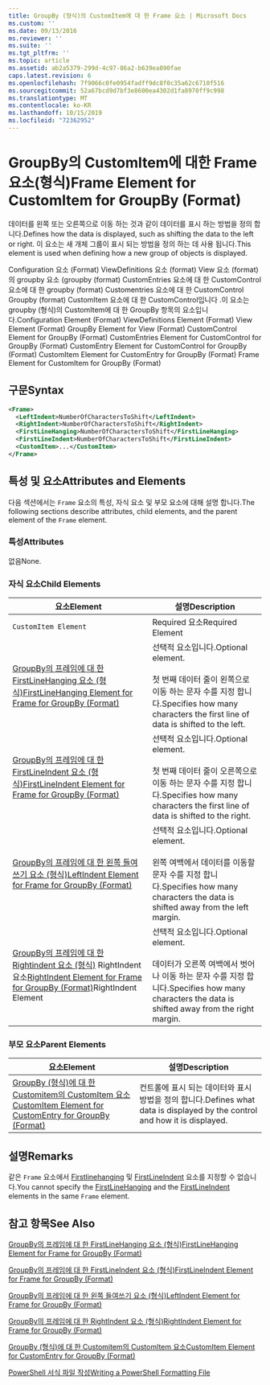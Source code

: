 ```yaml
---
title: GroupBy (형식)의 CustomItem에 대 한 Frame 요소 | Microsoft Docs
ms.custom: ''
ms.date: 09/13/2016
ms.reviewer: ''
ms.suite: ''
ms.tgt_pltfrm: ''
ms.topic: article
ms.assetid: ab2a5379-299d-4c97-86a2-b639ea890fae
caps.latest.revision: 6
ms.openlocfilehash: 7f9066c0fe0954fadff9dc8f0c35a62c6710f516
ms.sourcegitcommit: 52a67bcd9d7bf3e8600ea4302d1fa8970ff9c998
ms.translationtype: MT
ms.contentlocale: ko-KR
ms.lasthandoff: 10/15/2019
ms.locfileid: "72362952"
---
```

# <a name="frame-element-for-customitem-for-groupby-format"></a><span data-ttu-id="236f1-102">GroupBy의 CustomItem에 대한 Frame 요소(형식)</span><span class="sxs-lookup"><span data-stu-id="236f1-102">Frame Element for CustomItem for GroupBy (Format)</span></span>

<span data-ttu-id="236f1-103">데이터를 왼쪽 또는 오른쪽으로 이동 하는 것과 같이 데이터를 표시 하는 방법을 정의 합니다.</span><span class="sxs-lookup"><span data-stu-id="236f1-103">Defines how the data is displayed, such as shifting the data to the left or right.</span></span> <span data-ttu-id="236f1-104">이 요소는 새 개체 그룹이 표시 되는 방법을 정의 하는 데 사용 됩니다.</span><span class="sxs-lookup"><span data-stu-id="236f1-104">This element is used when defining how a new group of objects is displayed.</span></span>

<span data-ttu-id="236f1-105">Configuration 요소 (Format) ViewDefinitions 요소 (format) View 요소 (format)의 groupby 요소 (groupby (format) CustomEntries 요소에 대 한 CustomControl 요소에 대 한 groupby (format) Customentries 요소에 대 한 CustomControl Groupby (format) CustomItem 요소에 대 한 CustomControl입니다 .이 요소는 groupby (형식)의 CustomItem에 대 한 GroupBy 항목의 요소입니다.</span><span class="sxs-lookup"><span data-stu-id="236f1-105">Configuration Element (Format) ViewDefinitions Element (Format) View Element (Format) GroupBy Element for View (Format) CustomControl Element for GroupBy (Format) CustomEntries Element for CustomControl for GroupBy (Format) CustomEntry Element for CustomControl for GroupBy (Format) CustomItem Element for CustomEntry for GroupBy (Format) Frame Element for CustomItem for GroupBy (Format)</span></span>

## <a name="syntax"></a><span data-ttu-id="236f1-106">구문</span><span class="sxs-lookup"><span data-stu-id="236f1-106">Syntax</span></span>

```xml
<Frame>
  <LeftIndent>NumberOfCharactersToShift</LeftIndent>
  <RightIndent>NumberOfCharactersToShift</RightIndent>
  <FirstLineHanging>NumberOfCharactersToShift</FirstLineHanging>
  <FirstLineIndent>NumberOfCharactersToShift</FirstLineIndent>
  <CustomItem>...</CustomItem>
</Frame>
```

## <a name="attributes-and-elements"></a><span data-ttu-id="236f1-107">특성 및 요소</span><span class="sxs-lookup"><span data-stu-id="236f1-107">Attributes and Elements</span></span>

<span data-ttu-id="236f1-108">다음 섹션에서는 `Frame` 요소의 특성, 자식 요소 및 부모 요소에 대해 설명 합니다.</span><span class="sxs-lookup"><span data-stu-id="236f1-108">The following sections describe attributes, child elements, and the parent element of the `Frame` element.</span></span>

### <a name="attributes"></a><span data-ttu-id="236f1-109">특성</span><span class="sxs-lookup"><span data-stu-id="236f1-109">Attributes</span></span>

<span data-ttu-id="236f1-110">없음</span><span class="sxs-lookup"><span data-stu-id="236f1-110">None.</span></span>

### <a name="child-elements"></a><span data-ttu-id="236f1-111">자식 요소</span><span class="sxs-lookup"><span data-stu-id="236f1-111">Child Elements</span></span>

|<span data-ttu-id="236f1-112">요소</span><span class="sxs-lookup"><span data-stu-id="236f1-112">Element</span></span>|<span data-ttu-id="236f1-113">설명</span><span class="sxs-lookup"><span data-stu-id="236f1-113">Description</span></span>|
|-------------|-----------------|
|`CustomItem Element`|<span data-ttu-id="236f1-114">Required 요소</span><span class="sxs-lookup"><span data-stu-id="236f1-114">Required Element</span></span>|
|[<span data-ttu-id="236f1-115">GroupBy의 프레임에 대 한 FirstLineHanging 요소 (형식)</span><span class="sxs-lookup"><span data-stu-id="236f1-115">FirstLineHanging Element for Frame for GroupBy (Format)</span></span>](./firstlinehanging-element-for-frame-for-groupby-format.md)|<span data-ttu-id="236f1-116">선택적 요소입니다.</span><span class="sxs-lookup"><span data-stu-id="236f1-116">Optional element.</span></span><br /><br /> <span data-ttu-id="236f1-117">첫 번째 데이터 줄이 왼쪽으로 이동 하는 문자 수를 지정 합니다.</span><span class="sxs-lookup"><span data-stu-id="236f1-117">Specifies how many characters the first line of data is shifted to the left.</span></span>|
|[<span data-ttu-id="236f1-118">GroupBy의 프레임에 대 한 FirstLineIndent 요소 (형식)</span><span class="sxs-lookup"><span data-stu-id="236f1-118">FirstLineIndent Element for Frame for GroupBy (Format)</span></span>](./firstlineindent-element-for-frame-for-groupby-format.md)|<span data-ttu-id="236f1-119">선택적 요소입니다.</span><span class="sxs-lookup"><span data-stu-id="236f1-119">Optional element.</span></span><br /><br /> <span data-ttu-id="236f1-120">첫 번째 데이터 줄이 오른쪽으로 이동 하는 문자 수를 지정 합니다.</span><span class="sxs-lookup"><span data-stu-id="236f1-120">Specifies how many characters the first line of data is shifted to the right.</span></span>|
|[<span data-ttu-id="236f1-121">GroupBy의 프레임에 대 한 왼쪽 들여쓰기 요소 (형식)</span><span class="sxs-lookup"><span data-stu-id="236f1-121">LeftIndent Element for Frame for GroupBy (Format)</span></span>](./leftindent-element-for-frame-for-groupby-format.md)|<span data-ttu-id="236f1-122">선택적 요소입니다.</span><span class="sxs-lookup"><span data-stu-id="236f1-122">Optional element.</span></span><br /><br /> <span data-ttu-id="236f1-123">왼쪽 여백에서 데이터를 이동할 문자 수를 지정 합니다.</span><span class="sxs-lookup"><span data-stu-id="236f1-123">Specifies how many characters the data is shifted away from the left margin.</span></span>|
|<span data-ttu-id="236f1-124">[GroupBy의 프레임에 대 한 Rightindent 요소 (형식)](./rightindent-element-for-frame-for-groupby-format.md) RightIndent 요소</span><span class="sxs-lookup"><span data-stu-id="236f1-124">[RightIndent Element for Frame for GroupBy (Format)](./rightindent-element-for-frame-for-groupby-format.md)RightIndent Element</span></span>|<span data-ttu-id="236f1-125">선택적 요소입니다.</span><span class="sxs-lookup"><span data-stu-id="236f1-125">Optional element.</span></span><br /><br /> <span data-ttu-id="236f1-126">데이터가 오른쪽 여백에서 벗어나 이동 하는 문자 수를 지정 합니다.</span><span class="sxs-lookup"><span data-stu-id="236f1-126">Specifies how many characters the data is shifted away from the right margin.</span></span>|

### <a name="parent-elements"></a><span data-ttu-id="236f1-127">부모 요소</span><span class="sxs-lookup"><span data-stu-id="236f1-127">Parent Elements</span></span>

|<span data-ttu-id="236f1-128">요소</span><span class="sxs-lookup"><span data-stu-id="236f1-128">Element</span></span>|<span data-ttu-id="236f1-129">설명</span><span class="sxs-lookup"><span data-stu-id="236f1-129">Description</span></span>|
|-------------|-----------------|
|[<span data-ttu-id="236f1-130">GroupBy (형식)에 대 한 Customitem의 CustomItem 요소</span><span class="sxs-lookup"><span data-stu-id="236f1-130">CustomItem Element for CustomEntry for GroupBy (Format)</span></span>](./customitem-element-for-customentry-for-groupby-format.md)|<span data-ttu-id="236f1-131">컨트롤에 표시 되는 데이터와 표시 방법을 정의 합니다.</span><span class="sxs-lookup"><span data-stu-id="236f1-131">Defines what data is displayed by the control and how it is displayed.</span></span>|

## <a name="remarks"></a><span data-ttu-id="236f1-132">설명</span><span class="sxs-lookup"><span data-stu-id="236f1-132">Remarks</span></span>

<span data-ttu-id="236f1-133">같은 `Frame` 요소에서 [Firstlinehanging](./firstlinehanging-element-for-frame-for-groupby-format.md) 및 [FirstLineIndent](./firstlineindent-element-for-frame-for-groupby-format.md) 요소를 지정할 수 없습니다.</span><span class="sxs-lookup"><span data-stu-id="236f1-133">You cannot specify the [FirstLineHanging](./firstlinehanging-element-for-frame-for-groupby-format.md) and the [FirstLineIndent](./firstlineindent-element-for-frame-for-groupby-format.md) elements in the same `Frame` element.</span></span>

## <a name="see-also"></a><span data-ttu-id="236f1-134">참고 항목</span><span class="sxs-lookup"><span data-stu-id="236f1-134">See Also</span></span>

[<span data-ttu-id="236f1-135">GroupBy의 프레임에 대 한 FirstLineHanging 요소 (형식)</span><span class="sxs-lookup"><span data-stu-id="236f1-135">FirstLineHanging Element for Frame for GroupBy (Format)</span></span>](./firstlinehanging-element-for-frame-for-groupby-format.md)

[<span data-ttu-id="236f1-136">GroupBy의 프레임에 대 한 FirstLineIndent 요소 (형식)</span><span class="sxs-lookup"><span data-stu-id="236f1-136">FirstLineIndent Element for Frame for GroupBy (Format)</span></span>](./firstlineindent-element-for-frame-for-groupby-format.md)

[<span data-ttu-id="236f1-137">GroupBy의 프레임에 대 한 왼쪽 들여쓰기 요소 (형식)</span><span class="sxs-lookup"><span data-stu-id="236f1-137">LeftIndent Element for Frame for GroupBy (Format)</span></span>](./leftindent-element-for-frame-for-groupby-format.md)

[<span data-ttu-id="236f1-138">GroupBy의 프레임에 대 한 RightIndent 요소 (형식)</span><span class="sxs-lookup"><span data-stu-id="236f1-138">RightIndent Element for Frame for GroupBy (Format)</span></span>](./rightindent-element-for-frame-for-groupby-format.md)

[<span data-ttu-id="236f1-139">GroupBy (형식)에 대 한 Customitem의 CustomItem 요소</span><span class="sxs-lookup"><span data-stu-id="236f1-139">CustomItem Element for CustomEntry for GroupBy (Format)</span></span>](./customitem-element-for-customentry-for-groupby-format.md)

[<span data-ttu-id="236f1-140">PowerShell 서식 파일 작성</span><span class="sxs-lookup"><span data-stu-id="236f1-140">Writing a PowerShell Formatting File</span></span>](./writing-a-powershell-formatting-file.md)
